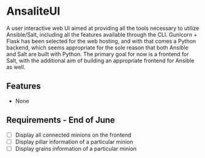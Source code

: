 # AnsaliteUI
A user interactive web UI aimed at providing all the tools necessary to utilize Ansible/Salt, including all the features available through the CLI. Gunicorn + Flask has been selected for the web hosting, and with that comes a Python backend, which seems appropriate for the sole reason that both Ansible and Salt are built with Python. The primary goal for now is a frontend for Salt, with the additional aim of building an appropriate frontend for Ansible as well.

## Features
* None

## Requirements - End of June
- [ ] Display all connected minions on the frontend
- [ ] Display pillar information of a particular minion
- [ ] Display grains information of a particular minion
